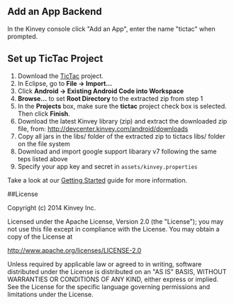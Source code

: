 ## Add an App Backend

In the Kinvey console click "Add an App", enter the name "tictac" when prompted.


## Set up TicTac Project

1. Download the [TicTac](https://github.com/KinveyApps/tictac-android/archive/master.zip) project.
2. In Eclipse, go to **File &rarr; Import…**
3. Click **Android &rarr; Existing Android Code into Workspace**
4. **Browse…** to set **Root Directory** to the extracted zip from step 1
5. In the **Projects** box, make sure the **tictac** project check box is selected. Then click **Finish**.
6. Download the latest Kinvey library (zip) and extract the downloaded zip file, from: http://devcenter.kinvey.com/android/downloads
7. Copy all jars in the libs/ folder of the extracted zip to tictacs libs/ folder on the file system
8.  Download and import google support libarary v7 following the same teps listed above
9. Specify your app key and secret in `assets/kinvey.properties`

Take a look at our [Getting Started](http://devcenter.kinvey.com/android/guides/getting-started) guide for more information.


##License


Copyright (c) 2014 Kinvey Inc.

Licensed under the Apache License, Version 2.0 (the "License"); you may not use this file except
in compliance with the License. You may obtain a copy of the License at

 http://www.apache.org/licenses/LICENSE-2.0

Unless required by applicable law or agreed to in writing, software distributed under the License
is distributed on an "AS IS" BASIS, WITHOUT WARRANTIES OR CONDITIONS OF ANY KIND, either express
or implied. See the License for the specific language governing permissions and limitations under
the License.
